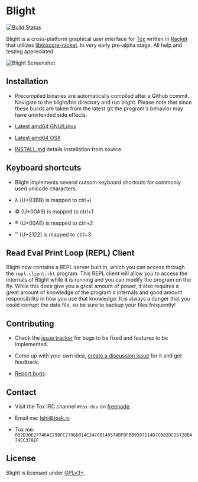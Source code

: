 Blight
======
[![Build Status](http://jenkins.libtoxcore.so/job/Blight-Debian/badge/icon)](http://jenkins.libtoxcore.so/job/Blight-Debian/)

Blight is a cross-platform graphical user interface for [Tox](https://github.com/irungentoo/toxcore) written in [Racket](http://racket-lang.org/) that utilizes [libtoxcore-racket](https://github.com/lehitoskin/libtoxcore-racket).
In very early pre-alpha stage. All help and testing appreciated.

![Blight Screenshot](https://raw.github.com/lehitoskin/blight/master/screenshot-2015-01-01.png "Blight Screenshot")


## Installation

- Precompiled binaries are automatically compiled after a Github commit. Navigate to the blight/bin directory and run blight. Please note that since these builds are taken from the latest git the program's behavior may have unintended side effects.

- [Latest amd64 GNU/Linux](http://jenkins.libtoxcore.so/job/Blight-Debian/lastSuccessfulBuild/artifact/blight-latest-linux-amd64.tar.xz)

- [Latest amd64 OSX](https://jenkins.libtoxcore.so/job/Blight-OS_X/lastSuccessfulBuild/artifact/blight-latest-darwin-x86_64.tar.gz)

- [INSTALL.md](INSTALL.md) details installation from source.

## Keyboard shortcuts

- Blight implements several cutsom keyboard shortcuts for commonly used unicode characters.

- λ (U+03BB) is mapped to ctrl+\

- © (U+00A9) is mapped to ctrl+1

- ® (U+00AE) is mapped to ctrl+2

- ™ (U+2122) is mapped to ctrl+3

## Read Eval Print Loop (REPL) Client

Blight now contains a REPL server built in, which you can access through the `repl-client.rkt` program.
This REPL client will allow you to access the internals of Blight while it is running and you can modify the program on the fly.
While this does give you a great amount of power, it also requires a great amount of knowledge of the program's internals
and good amount responsibility in how you use that knowledge. It is always a danger that you could corrupt the data file,
so be sure to backup your files frequently!

## Contributing

- Check the [issue tracker](https://github.com/lehitoskin/Blight/issues?direction=desc&sort=created&state=open) for bugs to be fixed and features to be implemented.

- Come up with your own idea, [create a discussion issue](https://github.com/lehitoskin/blight/issues/new) for it and get feedback.

- [Report bugs](https://github.com/lehitoskin/blight/issues/new).

## Contact

- Visit the Tox IRC channel `#tox-dev` on [freenode](http://freenode.net/).

- Email me: [lehi@tosk.in](mailto:lehi@tosk.in)

- Tox me: `802D30E27746AE299FC2796D014C24700140574BFBFBB9397114D7CB82DC25728BA74CC378EF`

## License

Blight is licensed under [GPLv3+](LICENSE).
